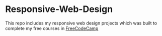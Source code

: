 # Responsive-Web-Design
This repo includes my responsive web design projects which was built to complete my free courses in <a href="[https://github.com/metehancaliskan/Responsive Web-Design/tree/main/Survey_Form](https://www.freecodecamp.org/learn/2022/responsive-web-design)" target="_blank"> FreeCodeCamp </a>
